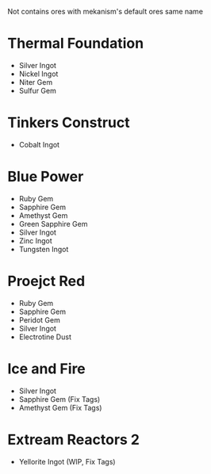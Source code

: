 Not contains ores with mekanism's default ores same name

# Thermal Foundation

* Silver Ingot
* Nickel Ingot
* Niter Gem
* Sulfur Gem

# Tinkers Construct

* Cobalt Ingot

# Blue Power

* Ruby Gem
* Sapphire Gem
* Amethyst Gem
* Green Sapphire Gem
* Silver Ingot
* Zinc Ingot
* Tungsten Ingot

# Proejct Red

* Ruby Gem
* Sapphire Gem
* Peridot Gem
* Silver Ingot
* Electrotine Dust

# Ice and Fire

* Silver Ingot
* Sapphire Gem (Fix Tags)
* Amethyst Gem (Fix Tags)

# Extream Reactors 2

* Yellorite Ingot (WIP, Fix Tags)
